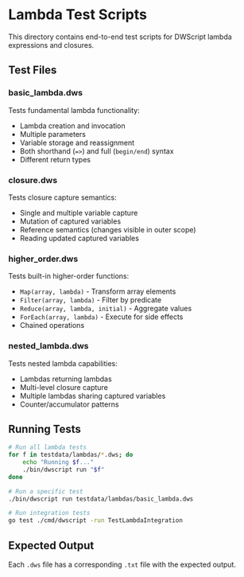 # Lambda Test Scripts

This directory contains end-to-end test scripts for DWScript lambda expressions and closures.

## Test Files

### basic_lambda.dws
Tests fundamental lambda functionality:
- Lambda creation and invocation
- Multiple parameters
- Variable storage and reassignment
- Both shorthand (`=>`) and full (`begin/end`) syntax
- Different return types

### closure.dws
Tests closure capture semantics:
- Single and multiple variable capture
- Mutation of captured variables
- Reference semantics (changes visible in outer scope)
- Reading updated captured variables

### higher_order.dws
Tests built-in higher-order functions:
- `Map(array, lambda)` - Transform array elements
- `Filter(array, lambda)` - Filter by predicate
- `Reduce(array, lambda, initial)` - Aggregate values
- `ForEach(array, lambda)` - Execute for side effects
- Chained operations

### nested_lambda.dws
Tests nested lambda capabilities:
- Lambdas returning lambdas
- Multi-level closure capture
- Multiple lambdas sharing captured variables
- Counter/accumulator patterns

## Running Tests

```bash
# Run all lambda tests
for f in testdata/lambdas/*.dws; do
    echo "Running $f..."
    ./bin/dwscript run "$f"
done

# Run a specific test
./bin/dwscript run testdata/lambdas/basic_lambda.dws

# Run integration tests
go test ./cmd/dwscript -run TestLambdaIntegration
```

## Expected Output

Each `.dws` file has a corresponding `.txt` file with the expected output.
